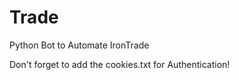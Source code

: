 # Trade
<p>Python Bot to Automate IronTrade</p>
<p>Don't forget to add the cookies.txt for Authentication!
</p>
